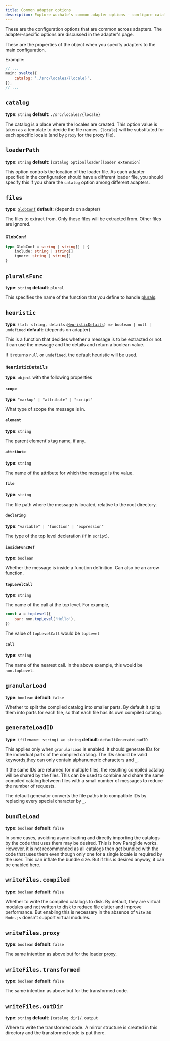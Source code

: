 ```yaml
---
title: Common adapter options
description: Explore wuchale's common adapter options - configure catalog paths, file extraction patterns, pluralization functions, heuristics, and granular loading strategies for efficient internationalization.
---
```


These are the configuration options that are common across adapters. The
adapter-specific options are discussed in the adapter's page.

These are the properties of the object when you specify adapters to the main configuration.

Example:
```javascript
// ...
main: svelte({
    catalog: './src/locales/{locale}',
}),
// ...
```

## `catalog`

**type**: `string`
**default**: `./src/locales/{locale}`

The catalog is a place where the locales are created. This option value is
taken as a template to decide the file names. `{locale}` will be substituted
for each specific locale (and by `proxy` for the proxy file).

## `loaderPath`

**type**: `string`
**default**: `[catalog option]loader[loader extension]`

This option controls the location of the loader file. As each adapter specified
in the configuration should have a different loader file, you should specify
this if you share the `catalog` option among different adapters.

## `files`
**type**: [`GlobConf`](#globconf)
**default**: (depends on adapter)

The files to extract from. Only these files will be extracted from. Other files are ignored.

### `GlobConf`

```typescript
type GlobConf = string | string[] | {
    include: string | string[]
    ignore: string | string[]
}
```

## `pluralsFunc`

**type**: `string`
**default**: `plural`

This specifies the name of the function that you define to handle [plurals](/guides/plurals).

## `heuristic`

**type**: `(txt: string, details:`[`HeuristicDetails`](#heuristicdetails)`) => boolean | null | undefined`
**default**: (depends on adapter)

This is a function that decides whether a message is to be extracted or not. It
can use the message and the details and return a boolean value.

If it returns `null` or `undefined`, the default heuristic will be used.

### `HeuristicDetails`

**type**: `object` with the following properties

#### `scope`
**type**: `"markup" | "attribute" | "script"`

What type of scope the message is in.

#### `element`
**type**: `string`

The parent element's tag name, if any.

#### `attribute`
**type**: `string`

The name of the attribute for which the message is the value.

#### `file`
**type**: `string`

The file path where the message is located, relative to the root directory.

#### `declaring`
**type**: `"variable" | "function" | "expression"`

The type of the top level declaration (if in `script`).

#### `insideFuncDef`
**type**: `boolean`

Whether the message is inside a function definition. Can also be an arrow function.

#### `topLevelCall`
**type**: `string`

The name of the call at the top level. For example,

```js
const a = topLevel({
    bar: non.topLevel('Hello'),
})
```
The value of `topLevelCall` would be `topLevel`

#### `call`
**type**: `string`

The name of the nearest call. In the above example, this would be `non.topLevel`.

## `granularLoad`
**type**: `boolean`
**default**: `false`

Whether to split the compiled catalog into smaller parts. By default it splits
them into parts for each file, so that each file has its own compiled catalog.

## `generateLoadID`
**type**: `(filename: string) => string`
**default**: `defaultGenerateLoadID`

This applies only when `granularLoad` is enabled. It should generate IDs for
the individual parts of the compiled catalog. The IDs should be valid
keywords,they can only contain alphanumeric characters and `_`.

If the same IDs are returned for multiple files, the resulting compiled catalog
will be shared by the files. This can be used to combine and share the same
compiled catalog between files with a small number of messages to reduce the
number of requests.

The default generator converts the file paths into compatible IDs by replacing
every special character by `_`.

## `bundleLoad`
**type**: `boolean`
**default**: `false`

In some cases, avoiding async loading and directly importing the catalogs by
the code that uses them may be desired. This is how Paraglide works. However,
it is not recommended as all catalogs then get bundled with the code that uses
them even though only one for a single locale is required by the user. This can
inflate the bundle size. But if this is desired anyway, it can be enabled here.

## `writeFiles.compiled`
**type**: `boolean`
**default**: `false`

Whether to write the compiled catalogs to disk. By default, they are virtual
modules and not written to disk to reduce file clutter and improve performance.
But enabling this is necessary in the absence of `Vite` as `Node.js` doesn't
support virtual modules.

## `writeFiles.proxy`
**type**: `boolean`
**default**: `false`

The same intention as above but for the loader [proxy](/concepts/loadersproxies/).

## `writeFiles.transformed`
**type**: `boolean`
**default**: `false`

The same intention as above but for the transformed code.

## `writeFiles.outDir`
**type**: `string`
**default**: `{catalog dir}/.output`

Where to write the transformed code. A mirror structure is created in this
directory and the transformed code is put there.
